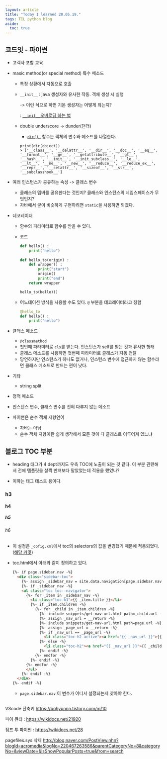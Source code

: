 ```yaml
---
layout: article
title: "Today I learned 20.05.19."
tags: TIL python blog
aside:
  toc: true
---
```




## 코드잇 - 파이썬

- 고객사 포함 교육

- masic method(or special method) 특수 메소드

  - 특정 상황에서 자동으로 호출

  - `__init__` : java 생성자와 유사한 작동. 객체 생성 시 실행

    -> 이런 식으로 하면 기본 생성자는 어떻게 되는지?

    : [`__init__`오버로딩 하는 법](https://hashcode.co.kr/questions/309/%EC%83%9D%EC%84%B1%EC%9E%90-%EC%98%A4%EB%B2%84%EB%A1%9C%EB%94%A9-%ED%95%98%EB%8A%94%EB%B2%95)

  - double underscore -> dunder(던더)

    - [`dir() `](https://wikidocs.net/10307) 함수는 객체의 변수와 메소드를 나열한다.

    ```shell
    print(dir(object))
    > ['__class__', '__delattr__', '__dir__', '__doc__', '__eq__', '__format__', '__ge__', '__getattribute__', '__gt__', '__hash__', '__init__', '__init_subclass__', '__le__', '__lt__', '__ne__', '__new__', '__reduce__', '__reduce_ex__', '__repr__', '__setattr__', '__sizeof__', '__str__', '__subclasshook__']
    ```

- 여러 인스턴스가 공유하는 속성 -> 클래스 변수

  - 클래스의 멤버를 공유한다는 것인지? 클래스와 인스턴스의 네임스페이스가 무엇인지?
  - 자바에서 굳이 비슷하게 구현하려면 `static`을 사용하면 되겠다.

- 데코레이터

  - 함수의 파라미터로 함수를 받을 수 있다.

  - 코드

    ```python
    def hello() :
        print("hello")
        
    def hello_to(origin) :
        def wrapper() :
            print("start")
            origin()
            print("end")
        return wrapper
    
    hello_to(hello)()
    ```

  - 어노테이션 방식을 사용할 수도 있다. `@` 부분을 데코레이터라고 칭함

    ```python
    @hello_to
    def hello() :
        print("hello")
    ```

- 클래스 메소드

  - `@classmethod` 
  - 첫번째 파라미터로 `cls`를 받는다. 인스턴스가 self를 받는 것과 유사한 형태 
  - 클래스 메소드를 사용하면 첫번째 파라미터로 클래스가 자동 전달
  - 당연하지만 인스턴스가 하나도 없거나, 인스턴스 변수에 접근하지 않는 함수라면 클래스 메소드로 만드는 편이 낫다.

- 기타
  
  - string split
-  정적 메소드
  
  - 인스턴스 변수, 클래스 변수를 전혀 다루지 않는 메소드
- 파이썬은 순수 객체 지향언어
  - 자바는 아님
  - 순수 객체 지향이란 쉽게 생각해서 모든 것이 다 클래스로 이루어져 있느냐



## 블로그 TOC 부분

- heading 태그가 4 dept까지도 우측 TOC에 노출이 되는 것 같다. 이 부분 관련해서 전에 템플릿을 살짝 만져보다 말았었는데 적용을 했었나?

- 이하는 태그 테스트 용이다.

### h3

#### h4

##### h5

###### h6

- 이 설정은 `_cofig.xml`에서 toc의 selectors의 값을 변경했기 때문에 적용되었다. ([해당 커밋](https://github.com/dahyeong-yun/dahyeong-yun.github.io/commit/b3c4154a67118fe6493d0cd7557b017a9f2429c0))

- toc.html에서 아래와 같이 정의하고 있다.

  ```html
  {%- if page.sidebar.nav -%}
    <div class="sidebar-toc">
      {%- assign _sidebar_nav = site.data.navigation[page.sidebar.nav] -%}
      {%- if _sidebar_nav -%}
      <ul class="toc toc--navigator">
        {%- for _item in _sidebar_nav -%}
          <li class="toc-h1">{{ _item.title }}</li>
          {%- if _item.children -%}
            {%- for _child in _item.children -%}
              {%- include snippets/get-nav-url.html path=_child.url -%}
              {%- assign _nav_url = __return -%}
              {%- include snippets/get-nav-url.html path=page.url -%}
              {%- assign _page_url = __return -%}
              {%- if _nav_url == _page_url -%}
                <li class="toc-h2 active"><a href="{{ _nav_url }}">{{ _child.title }}</a></li>
              {%- else -%}
                <li class="toc-h2"><a href="{{ _nav_url }}">{{ _child.title }}</a></li>
              {%- endif -%}
            {%- endfor -%}
          {%- endif -%}
        {%- endfor -%}
        </ul>
      {%- endif -%}
    </div>
  {%- endif -%}
  ```

  - `page.sidebar.nav` 이 변수가 어디서 설정되는지 찾아야 한다.

## 



VScode 단축키 https://bohyunnn.tistory.com/m/10

파이 큐티 : https://wikidocs.net/21920

점프 투 파이썬 : https://wikidocs.net/28

pagefiles.sys 삭제 http://blog.naver.com/PostView.nhn?blogId=acromedia&logNo=220467263586&parentCategoryNo=8&categoryNo=&viewDate=&isShowPopularPosts=true&from=search